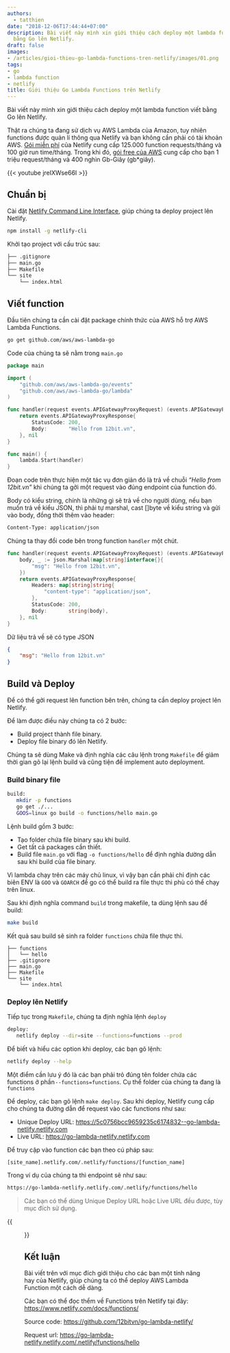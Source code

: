 ```yaml
---
authors:
  - tatthien
date: "2018-12-06T17:44:44+07:00"
description: Bài viết này mình xin giới thiệu cách deploy một lambda function viết
  bằng Go lên Netlify.
draft: false
images:
- /articles/gioi-thieu-go-lambda-functions-tren-netlify/images/01.png
tags:
- go
- lambda function
- netlify
title: Giới thiệu Go Lambda Functions trên Netlify
---
```


Bài viết này mình xin giới thiệu cách deploy một lambda function viết bằng Go lên Netlify.

Thật ra chúng ta đang sử dịch vụ AWS Lambda của Amazon, tuy nhiên functions được quản lí thông qua Netlify và bạn không cần phải có tài khoản AWS. [Gói miễn phí](https://www.netlify.com/pricing/) của Netlify cung cấp 125.000 function requests/tháng và 100 giờ run time/tháng. Trong khi đó, [gói free của AWS](https://aws.amazon.com/vi/lambda/pricing/) cung cấp cho bạn 1 triệu request/tháng và 400 nghìn Gb-Giây (gb*giây).

{{< youtube jreIXWse66I >}}

## Chuẩn bị

Cài đặt [Netlify Command Line Interface](https://www.netlify.com/docs/cli/), giúp chúng ta deploy project lên Netlify.

```sh
npm install -g netlify-cli
```

Khởi tạo project với cấu trúc sau:

```sh
├── .gitignore
├── main.go
├── Makefile
└── site
    └── index.html
```

## Viết function

Đầu tiên chúng ta cần cài đặt package chính thức của AWS hỗ trợ AWS Lambda Functions.

```sh
go get github.com/aws/aws-lambda-go
```

Code của chúng ta sẽ nằm trong `main.go`

```go
package main

import (
	"github.com/aws/aws-lambda-go/events"
	"github.com/aws/aws-lambda-go/lambda"
)

func handler(request events.APIGatewayProxyRequest) (events.APIGatewayProxyResponse, error) {
	return events.APIGatewayProxyResponse{
		StatusCode: 200,
		Body:       "Hello from 12bit.vn",
	}, nil
}

func main() {
	lambda.Start(handler)
}
```

Đoạn code trên thực hiện một tác vụ đơn giản đó là trả về chuỗi _“Hello from 12bit.vn”_ khi chúng ta gởi một request vào đúng endpoint của function đó.

Body có kiểu string, chính là những gì sẽ trả về cho người dùng, nếu bạn muốn trả về kiểu JSON, thì phải tự marshal, cast []byte về kiểu string và gửi vào body, đồng thời thêm vào header:

```sh
Content-Type: application/json
```

Chúng ta thay đổi code bên trong function `handler` một chút.

```go
func handler(request events.APIGatewayProxyRequest) (events.APIGatewayProxyResponse, error) {
	body, _ := json.Marshal(map[string]interface{}{
		"msg": "Hello from 12bit.vn",
	})
	return events.APIGatewayProxyResponse{
		Headers: map[string]string{
			"content-type": "application/json",
		},
		StatusCode: 200,
		Body:       string(body),
	}, nil
}
```

Dữ liệu trả về sẽ có type JSON

```json
{
    "msg": "Hello from 12bit.vn"
}
```

## Build và Deploy

Để có thể gởi request lên function bên trên, chúng ta cần deploy project lên Netlify.

Để làm được điều này chúng ta có 2 bước:

- Build project thành file binary.
- Deploy file binary đó lên Netlify.

Chúng ta sẽ dùng Make và định nghĩa các câu lệnh trong `Makefile` để giảm thời gian gõ lại lệnh build và cũng tiện để implement auto deployment.

### Build binary file

```sh
build:
   mkdir -p functions
   go get ./...
   GOOS=linux go build -o functions/hello main.go
```

Lệnh build gồm 3 bước:

- Tạo folder chứa file binary sau khi build.
- Get tất cả packages cần thiết.
- Build file `main.go` với flag `-o functions/hello` để định nghĩa đường dẫn sau khi build của file binary.

Vì lambda chạy trên các máy chủ linux, vì vậy bạn cần phải chỉ định các biên ENV là `GOO` và `GOARCH` để go có thể build ra file thực thi phù có thể chạy trên linux.

Sau khi định nghĩa command `build` trong makefile, ta dùng lệnh sau để build:

```sh
make build
```

Kết quả sau build sẽ sinh ra folder `functions` chứa file thực thi.

```
├── functions
│   └── hello
├── .gitignore
├── main.go
├── Makefile
└── site
    └── index.html
```

### Deploy lên Netlify

Tiếp tục trong `Makefile`, chúng ta định nghĩa lệnh `deploy`

```sh
deploy:
   netlify deploy --dir=site --functions=functions --prod
```

Để biết và hiểu các option khi deploy, các bạn gõ lệnh:

```sh
netlify deploy --help
```

Một điểm cần lưu ý đó là các bạn phải trỏ đúng tên folder chứa các functions ở phần `--functions=functions`. Cụ thể folder của chúng ta đang là `functions`

Để deploy, các bạn gõ lệnh `make deploy`. Sau khi deploy, Netlify cung cấp cho chúng ta đường dẫn để request vào các functions như sau:

- Unique Deploy URL: https://5c0756bcc9659235c6174832--go-lambda-netlify.netlify.com
- Live URL: https://go-lambda-netlify.netlify.com

Để truy cập vào function các bạn theo cú pháp sau:

```sh
[site_name].netlify.com/.netlify/functions/[function_name]
```

Trong ví dụ của chúng ta thì endpoint sẽ như sau:

```sh
https://go-lambda-netlify.netlify.com/.netlify/functions/hello
```

> Các bạn có thể dùng Unique Deploy URL hoặc Live URL đều được, tùy mục đích sử dụng.

{{<figure src="/articles/gioi-thieu-go-lambda-functions-tren-netlify/images/01.png" title="Dùng Postman để test request">}}

## Kết luận

Bài viết trên với mục đích giới thiệu cho các bạn một tính năng hay của Netlify, giúp chúng ta có thể deploy AWS Lambda Function một cách dễ dàng.

Các bạn có thể đọc thểm về Functions trên Netlify tại đây: https://www.netlify.com/docs/functions/

Source code: https://github.com/12bitvn/go-lambda-netlify/

Request url: https://go-lambda-netlify.netlify.com/.netlify/functions/hello
